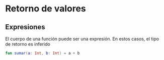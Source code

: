 # Retorno de valores



## Expresiones

El cuerpo de una función puede ser una expresión.
En estos casos, el tipo de retorno es inferido

```kotlin
fun sumar(a: Int, b: Int) = a + b
```
